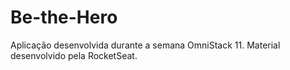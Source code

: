 # Be-the-Hero

Aplicação desenvolvida durante a semana OmniStack 11. Material desenvolvido pela RocketSeat.
